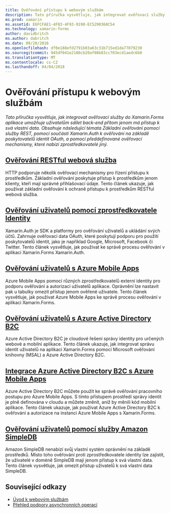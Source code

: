 ```yaml
---
title: Ověřování přístupu k webovým službám
description: Tato příručka vysvětluje, jak integrovat ověřovací služby do Xamarin.Forms aplikace umožňuje uživatelům sdílet back-end přitom jenom má přístup k svá vlastní data. Obsahuje následující témata Základní ověřování pomocí služby REST, pomocí součásti Xamarin.Auth k ověřování na základě poskytovatelů identit OAuth, a pomocí předdefinované ověřovací mechanismy, které nabízí zprostředkovatelé jiný.
ms.prod: xamarin
ms.assetid: E6FCFAE1-4F83-4F93-9190-EC5290360C54
ms.technology: xamarin-forms
author: davidbritch
ms.author: dabritch
ms.date: 09/20/2016
ms.openlocfilehash: df0e188efd2791b03a63c31b715ed1da77079230
ms.sourcegitcommit: 945df041e2180cb20af08b83cc703ecd1aedc6b0
ms.translationtype: MT
ms.contentlocale: cs-CZ
ms.lasthandoff: 04/04/2018
---
```

# <a name="authenticating-access-to-web-services"></a>Ověřování přístupu k webovým službám

_Tato příručka vysvětluje, jak integrovat ověřovací služby do Xamarin.Forms aplikace umožňuje uživatelům sdílet back-end přitom jenom má přístup k svá vlastní data. Obsahuje následující témata Základní ověřování pomocí služby REST, pomocí součásti Xamarin.Auth k ověřování na základě poskytovatelů identit OAuth, a pomocí předdefinované ověřovací mechanismy, které nabízí zprostředkovatelé jiný._

## <a name="authenticating-a-restful-web-servicerestmd"></a>[Ověřování RESTful webová služba](rest.md)

HTTP podporuje několik ověřovací mechanismy pro řízení přístupu k prostředkům. Základní ověřování poskytuje přístup k prostředkům jenom klienty, kteří mají správné přihlašovací údaje. Tento článek ukazuje, jak používat základní ověřování k ochraně přístupu k prostředkům RESTful webová služba.

## <a name="authenticating-users-with-an-identity-provideroauthmd"></a>[Ověřování uživatelů pomocí zprostředkovatele Identity](oauth.md)

Xamarin.Auth je SDK a platformy pro ověřování uživatelů a ukládání svých účtů. Zahrnuje ověřovací data OAuth, které poskytují podporu pro použití poskytovatelů identit, jako je například Google, Microsoft, Facebook či Twitter. Tento článek vysvětluje, jak používat ke správě procesu ověřování v aplikaci Xamarin.Forms Xamarin.Auth.

## <a name="authenticating-users-with-azure-mobile-appsazuremd"></a>[Ověřování uživatelů s Azure Mobile Apps](azure.md)

Azure Mobile Apps pomocí různých zprostředkovatelů externí identity pro podporu ověřování a autorizaci uživatelů aplikace. Oprávnění lze nastavit pak u tabulky omezit přístup jenom ověřené uživatele. Tento článek vysvětluje, jak používat Azure Mobile Apps ke správě procesu ověřování v aplikaci Xamarin.Forms.

## <a name="authenticating-users-with-azure-active-directory-b2cazure-ad-b2cmd"></a>[Ověřování uživatelů s Azure Active Directory B2C](azure-ad-b2c.md)

Azure Active Directory B2C je cloudové řešení správy identity pro určených webové a mobilní aplikace. Tento článek ukazuje, jak integrovat správu identit uživatelů na aplikaci Xamarin.Forms pomocí Microsoft ověřování knihovny (MSAL) a Azure Active Directory B2C.

## <a name="integrating-azure-active-directory-b2c-with-azure-mobile-appsazure-ad-b2c-mobile-appmd"></a>[Integrace Azure Active Directory B2C s Azure Mobile Apps](azure-ad-b2c-mobile-app.md)

Azure Active Directory B2C můžete použít ke správě ověřování pracovního postupu pro Azure Mobile Apps. S tímto přístupem prostředí správy identit je plně definována v cloudu a můžete změnit, aniž by měnili kód mobilní aplikace. Tento článek ukazuje, jak používat Azure Active Directory B2C k ověřování a autorizace na instanci Azure Mobile Apps s Xamarin.Forms.

## <a name="authenticating-users-with-an-amazon-simpledb-serviceawsmd"></a>[Ověřování uživatelů pomocí služby Amazon SimpleDB](aws.md)

Amazon SimpleDB nenabízí svůj vlastní systém oprávnění na základě prostředků. Místo toho ověřování proti zprostředkovatele identity lze zajistit, že uživatelé v doméně SimpleDB mají jenom přístup k svá vlastní data. Tento článek vysvětluje, jak omezit přístup uživatelů k svá vlastní data SimpleDB.


## <a name="related-links"></a>Související odkazy

- [Úvod k webovým službám](~/cross-platform/data-cloud/web-services/index.md)
- [Přehled podpory asynchronních operací](~/cross-platform/platform/async.md)

